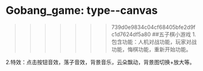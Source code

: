 # Gobang_game: type--canvas
>>>>>>> 739d0e9834c04cf68405bfe2d9fc1d7624df5a80
##五子棋小游戏
1.包含功能：人机对战功能，玩家对战功能，悔棋功能，重新开始功能。

2.特效：点击按钮音效，落子音效，背景音乐，云朵飘动，背景图切换+放大等。
